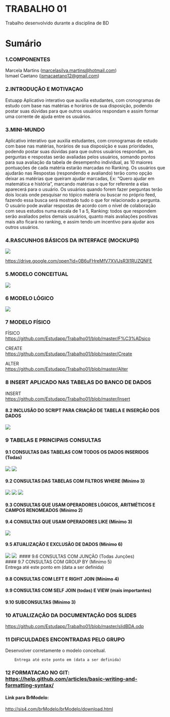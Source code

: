 # TRABALHO 01
Trabalho desenvolvido durante a disciplina de BD

# Sumário

### 1.COMPONENTES<br>
Marcela Martins (marcelasilva.martins@hotmail.com)<br>
Ismael Caetano (ismacaetano12@gmail.com)<br>

### 2.INTRODUÇÃO E MOTIVAÇAO<br>
Estuapp 
Aplicativo interativo que auxilia estudantes, com cronogramas de estudo com base nas matérias e horários de sua disposição, podendo postar suas dúvidas para que outros usuários respondam e assim formar uma corrente de ajuda entre os usuários. <br>

### 3.MINI-MUNDO<br>
Aplicativo interativo que auxilia estudantes, com cronogramas de estudo com base nas matérias, horários de sua disposição e suas prioridades, podendo postar suas dúvidas para que outros usuários respondam, as perguntas e respostas serão avaliadas pelos usuários, somando pontos para sua avaliação da tabela de desempenho individual, as 10 maiores pontuações de cada matéria estarão marcadas no Ranking. Os usuários que ajudarão nas Respostas (respondendo e avaliando) terão como opção deixar as matérias que queiram ajudar marcadas, Ex: “Quero ajudar em matemática e história”, marcando matérias o que for referente a elas aparecerá para o usuário. Os usuários quando forem fazer perguntas terão dois locais onde pesquisar no tópico matéria ou buscar no próprio feed, fazendo essa busca será mostrado tudo o que for relacionado a pergunta. O usuário pode avaliar respostas de acordo com o nível de colaboração com seus estudos numa escala de 1 a 5, Ranking: todos que respondem serão avaliados pelos demais usuários, quanto mais avaliações positivas mais alto ficará no ranking, e assim tendo um incentivo para ajudar aos outros usuários.  <br>

### 4.RASCUNHOS BÁSICOS DA INTERFACE (MOCKUPS)<br>
<img src="https://github.com/Estudapp/Trabalho01/blob/master/Login.png">


https://drive.google.com/open?id=0B6uFHreMfV7XVlJsR3I1RUZQNFE<br>


### 5.MODELO CONCEITUAL<br>
<img src="httpshttps://github.com/Estudapp/Trabalho01/blob/master/printconceitual.png">
   
### 6	MODELO LÓGICO<br>
<img src="https://github.com/Estudapp/Trabalho01/blob/master/printlogico.png">

### 7	MODELO FÍSICO<br>
FÍSICO<br>
https://github.com/Estudapp/Trabalho01/blob/master/F%C3%ADsico<br>

CREATE<br>
https://github.com/Estudapp/Trabalho01/blob/master/Create<br>

ALTER<br> 
https://github.com/Estudapp/Trabalho01/blob/master/Alter<br>
 
### 8	INSERT APLICADO NAS TABELAS DO BANCO DE DADOS<br> 
INSERT <br>
https://github.com/Estudapp/Trabalho01/blob/master/Insert<br>

#### 8.2 INCLUSÃO DO SCRIPT PARA CRIAÇÃO DE TABELA E INSERÇÃO DOS DADOS
<img src="https://github.com/Estudapp/Trabalho01/blob/master/Tabela.png">

### 9	TABELAS E PRINCIPAIS CONSULTAS<br>
#### 9.1	CONSULTAS DAS TABELAS COM TODOS OS DADOS INSERIDOS (Todas) <br>
<img src="https://github.com/Estudapp/Trabalho01/blob/master/busca.png">
<img src="https://github.com/Estudapp/Trabalho01/blob/master/busca2.png">

#### 9.2	CONSULTAS DAS TABELAS COM FILTROS WHERE (Mínimo 3) <br>
<img src="https://github.com/Estudapp/Trabalho01/blob/master/selectWhere1.png">
<img src="https://github.com/Estudapp/Trabalho01/blob/master/printwher1.png">
<img src="https://github.com/Estudapp/Trabalho01/blob/master/selectWhere3.png">


#### 9.3	CONSULTAS QUE USAM OPERADORES LÓGICOS, ARITMÉTICOS E CAMPOS RENOMEADOS (Mínimo 2)<br>

#### 9.4	CONSULTAS QUE USAM OPERADORES LIKE (Mínimo 3)  <br>
<img src="https://github.com/Estudapp/Trabalho01/blob/master/like.png">

#### 9.5	ATUALIZAÇÃO E EXCLUSÃO DE DADOS (Mínimo 6)<br>
<img src="https://github.com/Estudapp/Trabalho01/blob/master/printAlter1.png">
<img src="https://github.com/Estudapp/Trabalho01/blob/master/printAlter2.png">
<img src="">
#### 9.6	CONSULTAS COM JUNÇÃO (Todas Junções)<br>
#### 9.7	CONSULTAS COM GROUP BY (Mínimo 5)<br>
        Entrega até este ponto em (data a ser definida)
        
#### 9.8	CONSULTAS COM LEFT E RIGHT JOIN (Mínimo 4) <br>
#### 9.9	CONSULTAS COM SELF JOIN (todas) E VIEW (mais importantes) <br>
#### 9.10	SUBCONSULTAS (Mínimo 3) <br>
### 10	ATUALIZAÇÃO DA DOCUMENTAÇÃO DOS SLIDES<br>
https://github.com/Estudapp/Trabalho01/blob/master/slidBDA.odp<br>
### 11	DIFICULDADES ENCONTRADAS PELO GRUPO<br>
Desenvolver corretamente o modelo conceitual.<br>

        Entrega até este ponto em (data a ser definida)
        
### 12  FORMATACAO NO GIT: https://help.github.com/articles/basic-writing-and-formatting-syntax/

#### Link para BrModelo:
http://sis4.com/brModelo/brModelo/download.html
